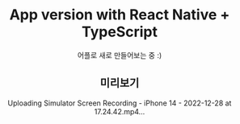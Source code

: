 <div align="center">

# App version with React Native + TypeScript

어플로 새로 만들어보는 중 :)

## 미리보기



Uploading Simulator Screen Recording - iPhone 14 - 2022-12-28 at 17.24.42.mp4…


</div>

